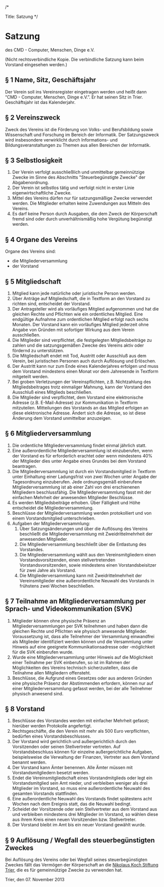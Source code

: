 /*

Title: Satzung
*/

# Satzung
des CMD - Computer, Menschen, Dinge e.V. 

(Nicht rechtsverbindliche Kopie. Die verbindliche Satzung kann beim Vorstand eingesehen werden.)

## § 1 Name, Sitz, Geschäftsjahr
Der Verein soll ins Vereinsregister eingetragen werden und heißt dann “CMD - Computer, Menschen, Dinge e.V.”. Er hat seinen Sitz in Trier. Geschäftsjahr ist das Kalenderjahr.


## § 2 Vereinszweck
Zweck des Vereins ist die Förderung von Volks- und Berufsbildung sowie Wissenschaft und Forschung im Bereich der Informatik. Der Satzungszweck wird insbesondere verwirklicht durch Informations- und Bildungsveranstaltungen zu Themen aus allen Bereichen der Informatik.


## § 3 Selbstlosigkeit
1. Der Verein verfolgt ausschließlich und unmittelbar gemeinnützige Zwecke im Sinne des Abschnitts "Steuerbegünstigte Zwecke" der Abgabenordnung.
2. Der Verein ist selbstlos tätig und verfolgt nicht in erster Linie eigenwirtschaftliche Zwecke. 
3. Mittel des Vereins dürfen nur für satzungsmäßige Zwecke verwendet werden. Die Mitglieder erhalten keine Zuwendungen aus Mitteln des Vereins.
4. Es darf keine Person durch Ausgaben, die dem Zweck der Körperschaft fremd sind oder durch unverhältnismäßig hohe Vergütung begünstigt werden.


## § 4 Organe des Vereins
Organe des Vereins sind:

* die Mitgliederversammlung
* der Vorstand

## § 5 Mitgliedschaft
1. Mitglied kann jede natürliche oder juristische Person werden.
2. Über Anträge auf Mitgliedschaft, die in Textform an den Vorstand zu richten sind, entscheidet der Vorstand.
3. Der Antragsteller wird als vorläufiges Mitglied aufgenommen und hat die gleichen Rechte und Pflichten wie ein ordentliches Mitglied. Eine endgültige Aufnahme zum ordentlichen Mitglied erfolgt nach sechs Monaten. Der Vorstand kann ein vorläufiges Mitglied jederzeit ohne Angabe von Gründen mit sofortiger Wirkung aus dem Verein ausschließen.
4. Die Mitglieder sind verpflichtet, die festgelegten Mitgliedsbeiträge zu zahlen und die satzungsgemäßen Zwecke des Vereins aktiv oder fördernd zu unterstützen.
5. Die Mitgliedschaft endet mit Tod, Austritt oder Ausschluß aus dem Verein, bei juristischen Personen auch durch Auflösung und Erlöschen. 
6. Der Austritt kann nur zum Ende eines Kalenderjahres erfolgen und muss dem Vorstand mindestens einen Monat vor dem Jahresende in Textform mitgeteilt werden. 
7. Bei groben Verletzungen der Vereinspflichten, z.B. Nichtzahlung des Mitgliedsbeitrages trotz einmaliger Mahnung, kann der Vorstand den Ausschluß eines Mitglieds beschließen.
8. Die Mitglieder sind verpflichtet, dem Vorstand eine elektronische Adresse (z.B. E-Mail-Adresse) zur Kommunikation in Textform mitzuteilen. Mitteilungen des Vorstands an das Mitglied erfolgen an diese elektronische Adresse. Ändert sich die Adresse, so ist diese Änderung dem Vorstand unmittelbar anzuzeigen. 


## § 6 Mitgliederversammlung
1. Die ordentliche Mitgliederversammlung findet einmal jährlich statt.
2. Eine außerordentliche Mitgliederversammlung ist einzuberufen, wenn der Vorstand es für erforderlich erachtet oder wenn mindestens 40% der Mitglieder dies unter Angabe eines Grundes bei dem Vorstand beantragen.
3. Die Mitgliederversammlung ist durch ein Vorstandsmitglied in Textform unter Einhaltung einer Ladungsfrist von zwei Wochen unter Angabe der Tagesordnung einzuberufen. Jede ordnungsgemäß einberufene Mitgliederversammlung ist ab einer  Zahl von drei erschienenen Mitgliedern beschlussfähig. Die Mitgliederversammlung fasst mit der einfachen Mehrheit der anwesenden Mitglieder Beschlüsse.
4. Es werden Mitgliedsbeiträge erhoben. Über Fälligkeit und Höhe entscheidet die Mitgliederversammlung.
5. Beschlüsse der Mitgliederversammlung werden protokolliert und von einem Vorstandsmitglied unterschrieben.
6. Aufgaben der Mitgliederversammlung:
   1. Über Satzungsänderungen und über die Auflösung des Vereins beschließt die Mitgliederversammlung mit Zweidrittelmehrheit der anwesenden Mitglieder.
   2. Die Mitgliederversammlung beschließt über die Entlastung des Vorstandes.
   3. Die Mitgliederversammlung wählt aus den Vereinsmitgliedern einen Vorstandsvorsitzenden, einen stellvertretenden Vorstandsvorsitzenden, sowie mindestens einen Vorstandsbeisitzer für zwei Jahre als Vorstand.
   4. Die Mitgliederversammlung kann mit Zweidrittelmehrheit der Vereinsmitglieder eine außerordentliche Neuwahl des Vorstands in frühstens zwei Wochen beschließen. 


## § 7 Teilnahme an Mitgliederversammlung per Sprach- und Videokommunikation (SVK)
1. Mitglieder können ohne physische Präsenz an Mitgliederversammlungen per SVK teilnehmen und haben dann die gleichen Rechte und Pflichten wie physisch anwesende Mitglieder. Voraussetzung ist, dass alle Teilnehmer der Versammlung einwandfrei als Mitglieder identifiziert werden können und die Versammlung unter Hinweis auf eine geeignete Kommunikationsadresse oder -möglichkeit für die SVK einberufen wurde. 
2. Wurde eine Mitgliederversammlung unter Hinweis auf die Möglichkeit einer Teilnahme per SVK einberufen, so ist im Rahmen der Möglichkeiten des Vereins technisch sicherzustellen, dass die Teilnahme allen Mitgliedern offensteht.
3. Beschlüsse, die Aufgrund eines Gesetzes oder aus anderen Gründen eine physische Präsenz der Abstimmenden erfordern, können nur auf einer Mitgliederversammlung gefasst werden, bei der alle Teilnehmer physisch anwesend sind.


## § 8 Vorstand
1. Beschlüsse des Vorstandes werden mit einfacher Mehrheit gefasst; hierüber werden Protokolle angefertigt.
2. Rechtsgeschäfte, die den Verein mit mehr als 500 Euro verpflichten, bedürfen eines Vorstandsbeschlusses.
3. Der Vorstand wird gerichtlich und außergerichtlich durch den Vorsitzenden oder seinen Stellvertreter vertreten. Auf Vorstandsbeschluss können für einzelne außergerichtliche Aufgaben, beispielsweise die Verwaltung der Finanzen, Vertreter aus dem Vorstand benannt werden.
4. Der Vorstand kann Ämter benennen. Alle Ämter müssen mit Vorstandsmitgliedern besetzt werden. 
5. Endet die Vereinsmitgliedschaft eines Vorstandmitglieds oder legt ein Vorstandsmitglied sein Amt nieder, und verbleiben weniger als drei Mitglieder im Vorstand, so muss eine außerordentliche Neuwahl des gesamten Vorstands stattfinden. 
6. Eine außerordentliche Neuwahl des Vorstands findet spätestens acht Wochen nach dem Ereignis statt, das die Neuwahl bedingt.
7. Scheidet der Vorsitzende oder sein Stellvertreter aus dem Vorstand aus und verbleiben mindestens drei Mitglieder im Vorstand, so wählen diese aus ihrem Kreis einen neuen Vorsitzenden bzw. Stellvertreter.
8. Der Vorstand bleibt im Amt bis ein neuer Vorstand gewählt wurde.


## § 9 Auflösung / Wegfall des steuerbegünstigten Zweckes
Bei Auflösung des Vereins oder bei Wegfall seines steuerbegünstigten Zweckes fällt das Vermögen der Körperschaft an die [Nikolaus Koch Stiftung Trier](http://www.nks-trier.de/), die es für gemeinnützige Zwecke zu verwenden hat.


Trier, den 07. November 2013
